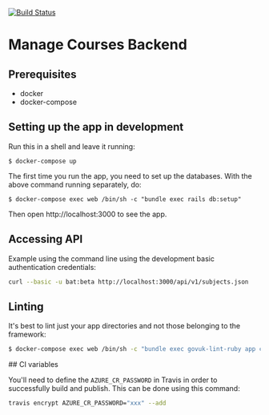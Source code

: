 [![Build Status](https://travis-ci.org/DFE-Digital/manage-courses-backend.svg?branch=master)](https://travis-ci.org/DFE-Digital/manage-courses-backend)

# Manage Courses Backend

## Prerequisites

- docker
- docker-compose

## Setting up the app in development

Run this in a shell and leave it running:

```
$ docker-compose up
```

The first time you run the app, you need to set up the databases. With the above command running separately, do:

```
$ docker-compose exec web /bin/sh -c "bundle exec rails db:setup"
```

Then open http://localhost:3000 to see the app.

## Accessing API

Example using the command line using the development basic authentication credentials:

```bash
curl --basic -u bat:beta http://localhost:3000/api/v1/subjects.json
```

## Linting

It's best to lint just your app directories and not those belonging to the framework:

```bash
$ docker-compose exec web /bin/sh -c "bundle exec govuk-lint-ruby app config db lib spec --format clang"
```

## CI variables

You'll need to define the `AZURE_CR_PASSWORD` in Travis in order to successfully build and publish. This can be done using this command:

```bash
travis encrypt AZURE_CR_PASSWORD="xxx" --add
```
